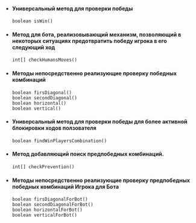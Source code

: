 - #### Универсальный метод для проверки победы
      boolean isWin()
 
- #### Метод для бота, реализовывающий механизм, позволяющий в некоторых ситуациях предотвратить победу игрока в его следующий ход
      int[] checkHumansMoves()
 
- #### Методы непосредственно реализующие проверку победных комбинаций
      boolean firsDiagonal()
      boolean secondDiagonal()
      boolean horizontal()
      boolean vertical() 

- #### Универсальный метод для проверки победы для более активной блокировки ходов ползователя
      boolean findWinPlayersCombination()

- #### Метод добавляющий поиск предпобедных комбинаций.
      int[] checkPrevention()
 
- #### Методы непосредственно реализующие проверку предпобедных победных комбинаций Игрока для Бота
      boolean firsDiagonalForBot()
      boolean secondDiagonalForBot()
      boolean horizontalForBot()
      boolean verticalForBot()